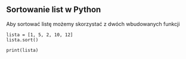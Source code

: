 ## Sortowanie list w Python

Aby sortować listę możemy skorzystać z dwóch wbudowanych funkcji

```
lista = [1, 5, 2, 10, 12]
lista.sort()

print(lista)
```